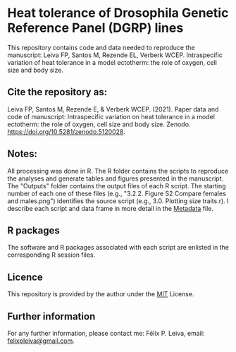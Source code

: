 # Heat tolerance of Drosophila Genetic Reference Panel (DGRP) lines

This repository contains code and data needed to reproduce the manuscript: Leiva FP, Santos M, Rezende EL, Verberk WCEP. Intraspecific variation of heat tolerance in a model ectotherm: the role of oxygen, cell size and body size.

## Cite the repository as:

Leiva FP, Santos M, Rezende E, & Verberk WCEP. (2021). Paper data and code of manuscript: Intraspecific variation on heat tolerance in a model ectotherm: the role of oxygen, cell size and body size. Zenodo. <https://doi.org/10.5281/zenodo.5120028>.

## Notes:

All processing was done in R. The R folder contains the scripts to reproduce the analyses and generate tables and figures presented in the manuscript. The "Outputs" folder contains the output files of each R script. The starting number of each one of these files (e.g., "3.2.2. Figure S2 Compare females and males.png") identifies the source script (e.g., 3.0. Plotting size traits.r). I describe each script and data frame in more detail in the [Metadata](https://github.com/felixpleiva/TDT_DGRP_lines/blob/main/Metadata.txt) file.

## R packages

The software and R packages associated with each script are enlisted in the corresponding R session files.

## Licence

This repository is provided by the author under the [MIT](https://opensource.org/licenses/MIT) License.

## Further information

For any further information, please contact me: Félix P. Leiva, email: [felixpleiva@gmail.com](mailto:felixpleiva@gmail.com).
